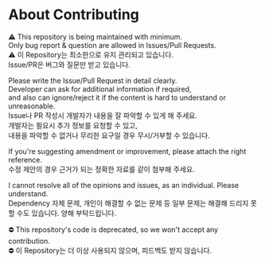 # About Contributing

<!-- below for ⚠Minimum maintenance -->

⚠ This repository is being maintained with minimum.  
Only bug report & question are allowed in Issues/Pull Requests.  
⚠ 이 Repository는 최소한으로 유지 관리되고 있습니다.  
Issue/PR은 버그와 질문만 받고 있습니다.

<!-- below for ✅Active, ⚠Minimum maintenance -->

Please write the Issue/Pull Request in detail clearly.  
Developer can ask for additional information if required,  
and also can ignore/reject it if the content is hard to understand or unreasonable.  
Issue나 PR 작성시 개발자가 내용을 잘 파악할 수 있게 해 주세요.  
개발자는 필요시 추가 정보를 요청할 수 있고,  
내용을 파악할 수 없거나 무리한 요구일 경우 무시/거부할 수 있습니다.

<!-- below for ✅Active -->

If you're suggesting amendment or improvement, please attach the right reference.  
수정 제안의 경우 근거가 되는 정확한 자료를 같이 첨부해 주세요.

<!-- below for ✅Active -->

I cannot resolve all of the opinions and issues, as an individual. Please understand.  
Dependency 자체 문제, 개인이 해결할 수 없는 문제 등 일부 문제는 해결해 드리지 못할 수도 있습니다. 양해 부탁드립니다.

<!-- below for ⛔Deprecated -->

⛔ This repository's code is deprecated, so we won't accept any contribution.  
⛔ 이 Repository는 더 이상 사용되지 않으며, 피드백도 받지 않습니다.
